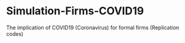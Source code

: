 # Simulation-Firms-COVID19
The implication of COVID19 (Coronavirus) for formal firms (Replication codes)
